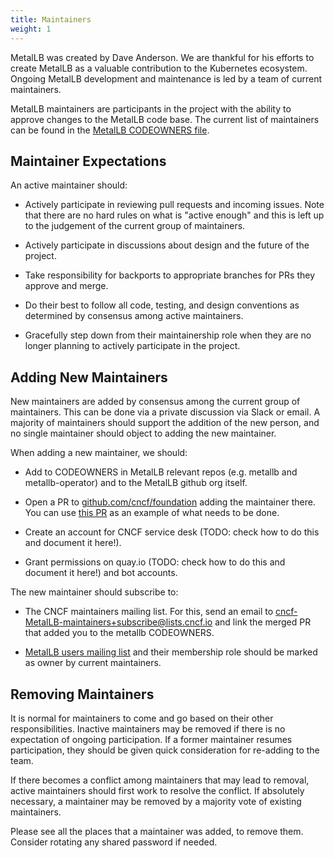```yaml
---
title: Maintainers
weight: 1
---
```


MetalLB was created by Dave Anderson. We are thankful for his efforts to
create MetalLB as a valuable contribution to the Kubernetes ecosystem. Ongoing
MetalLB development and maintenance is led by a team of current maintainers.

MetalLB maintainers are participants in the project with the ability to approve
changes to the MetalLB code base. The current list of maintainers can be found
in the [MetalLB CODEOWNERS
file](https://github.com/metallb/metallb/blob/v0.14.2/CODEOWNERS).

## Maintainer Expectations

An active maintainer should:

* Actively participate in reviewing pull requests and incoming issues. Note
  that there are no hard rules on what is "active enough" and this is left up
  to the judgement of the current group of maintainers.

* Actively participate in discussions about design and the future of the
  project.

* Take responsibility for backports to appropriate branches for PRs they approve
  and merge.

* Do their best to follow all code, testing, and design conventions as
  determined by consensus among active maintainers.

* Gracefully step down from their maintainership role when they are no longer
  planning to actively participate in the project.

## Adding New Maintainers

New maintainers are added by consensus among the current group of maintainers.
This can be done via a private discussion via Slack or email. A majority of
maintainers should support the addition of the new person, and no single
maintainer should object to adding the new maintainer.

When adding a new maintainer, we should:

* Add to CODEOWNERS in MetalLB relevant repos (e.g. metallb and metallb-operator)
  and to the MetalLB github org itself.

* Open a PR to [github.com/cncf/foundation](https://github.com/cncf/foundation/)
  adding the maintainer there. You can use [this PR](https://github.com/cncf/foundation/pull/258/files)
  as an example of what needs to be done.

* Create an account for CNCF service desk (TODO: check how to do this and
  document it here!).

* Grant permissions on quay.io (TODO: check how to do this and document it
  here!) and bot accounts.

The new maintainer should subscribe to:

- The CNCF maintainers mailing list. For this, send an email to cncf-MetalLB-maintainers+subscribe@lists.cncf.io and
  link the merged PR that added you to the metallb CODEOWNERS.

- [MetalLB users mailing list](https://groups.google.com/g/metallb-users) and
  their membership role should be marked as owner by current maintainers.

## Removing Maintainers

It is normal for maintainers to come and go based on their other
responsibilities. Inactive maintainers may be removed if there is no
expectation of ongoing participation. If a former maintainer resumes
participation, they should be given quick consideration for re-adding to the
team.

If there becomes a conflict among maintainers that may lead to removal, active
maintainers should first work to resolve the conflict. If absolutely
necessary, a maintainer may be removed by a majority vote of existing
maintainers.

Please see all the places that a maintainer was added, to remove them. Consider
rotating any shared password if needed.
